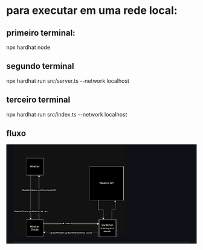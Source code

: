 # para executar em uma rede local:

## primeiro terminal: 
npx hardhat node

## segundo terminal

npx hardhat run src/server.ts --network localhost

## terceiro terminal

npx hardhat run src/index.ts --network localhost

## fluxo

![flow](https://github.com/marciogsantana/imagens/blob/main/fluxo.png)  



